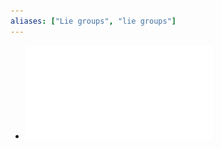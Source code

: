 ```yaml
---
aliases: ["Lie groups", "lie groups"]
---
```


- ![Lecture notes on representations of compact Lie groups](attachments/liegroups.pdf)